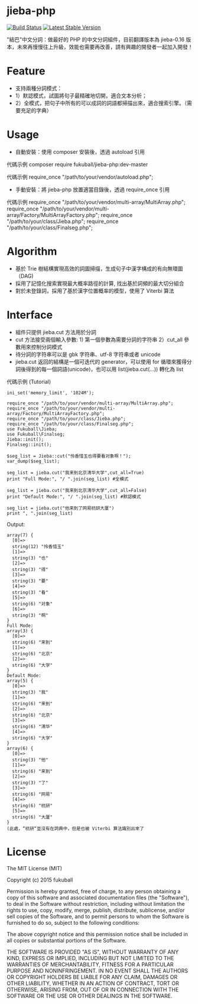 jieba-php
========
[![Build Status](https://travis-ci.org/fukuball/jieba-php.svg?branch=master)](https://travis-ci.org/fukuball/jieba-php)
[![Latest Stable Version](https://poser.pugx.org/fukuball/jieba-php/v/stable.png)](https://packagist.org/packages/fukuball/jieba-php)

"結巴"中文分詞：做最好的 PHP 的中文分詞組件，目前翻譯版本為 jieba-0.16 版本，未來再慢慢往上升級，效能也需要再改善，請有興趣的開發者一起加入開發！

Feature
========
* 支持兩種分詞模式：
* 1）默認模式，試圖將句子最精確地切開，適合文本分析；
* 2）全模式，把句子中所有的可以成詞的詞語都掃描出來，適合搜索引擎。（需要充足的字典）

Usage
========
* 自動安裝：使用 composer 安裝後，透過 autoload 引用

代碼示例
    composer require fukuball/jieba-php:dev-master

代碼示例
    require_once "/path/to/your/vendor/autoload.php";

* 手動安裝：將 jieba-php 放置適當目錄後，透過 require_once 引用

代碼示例
    require_once "/path/to/your/vendor/multi-array/MultiArray.php";
    require_once "/path/to/your/vendor/multi-array/Factory/MultiArrayFactory.php";
    require_once "/path/to/your/class/Jieba.php";
    require_once "/path/to/your/class/Finalseg.php";

Algorithm
========
* 基於 Trie 樹結構實現高效的詞圖掃描，生成句子中漢字構成的有向無環圖（DAG)
* 採用了記憶化搜索實現最大概率路徑的計算, 找出基於詞頻的最大切分組合
* 對於未登錄詞，採用了基於漢字位置概率的模型，使用了 Viterbi 算法

Interface
========
* 組件只提供 jieba.cut 方法用於分詞
* cut 方法接受兩個輸入參數: 1) 第一個參數為需要分詞的字符串 2）cut_all 參數用來控制分詞模式
* 待分詞的字符串可以是 gbk 字符串、utf-8 字符串或者 unicode
* jieba.cut 返回的結構是一個可迭代的 generator，可以使用 for 循環來獲得分詞後得到的每一個詞語(unicode)，也可以用 list(jieba.cut(...)) 轉化為 list


代碼示例 (Tutorial)

    ini_set('memory_limit', '1024M');

    require_once "/path/to/your/vendor/multi-array/MultiArray.php";
    require_once "/path/to/your/vendor/multi-array/Factory/MultiArrayFactory.php";
    require_once "/path/to/your/class/Jieba.php";
    require_once "/path/to/your/class/Finalseg.php";
    use Fukuball\Jieba;
    use Fukuball\Finalseg;
    Jieba::init();
    Finalseg::init();

    $seg_list = Jieba::cut("怜香惜玉也得要看对象啊！");
    var_dump($seg_list);

    seg_list = jieba.cut("我来到北京清华大学",cut_all=True)
    print "Full Mode:", "/ ".join(seg_list) #全模式

    seg_list = jieba.cut("我来到北京清华大学",cut_all=False)
    print "Default Mode:", "/ ".join(seg_list) #默認模式

    seg_list = jieba.cut("他来到了网易杭研大厦")
    print ", ".join(seg_list)

Output:

    array(7) {
      [0]=>
      string(12) "怜香惜玉"
      [1]=>
      string(3) "也"
      [2]=>
      string(3) "得"
      [3]=>
      string(3) "要"
      [4]=>
      string(3) "看"
      [5]=>
      string(6) "对象"
      [6]=>
      string(3) "啊"
    }
    Full Mode:
    array(3) {
      [0]=>
      string(6) "来到"
      [1]=>
      string(6) "北京"
      [2]=>
      string(6) "大学"
    }
    Default Mode:
    array(5) {
      [0]=>
      string(3) "我"
      [1]=>
      string(6) "来到"
      [2]=>
      string(6) "北京"
      [3]=>
      string(6) "清华"
      [4]=>
      string(6) "大学"
    }
    array(6) {
      [0]=>
      string(3) "他"
      [1]=>
      string(6) "来到"
      [2]=>
      string(3) "了"
      [3]=>
      string(6) "网易"
      [4]=>
      string(6) "杭研"
      [5]=>
      string(6) "大厦"
    }
    (此處，“杭研“並沒有在詞典中，但是也被 Viterbi 算法識別出來了

License
=========
The MIT License (MIT)

Copyright (c) 2015 fukuball

Permission is hereby granted, free of charge, to any person obtaining a copy
of this software and associated documentation files (the "Software"), to deal
in the Software without restriction, including without limitation the rights
to use, copy, modify, merge, publish, distribute, sublicense, and/or sell
copies of the Software, and to permit persons to whom the Software is
furnished to do so, subject to the following conditions:

The above copyright notice and this permission notice shall be included in all
copies or substantial portions of the Software.

THE SOFTWARE IS PROVIDED "AS IS", WITHOUT WARRANTY OF ANY KIND, EXPRESS OR
IMPLIED, INCLUDING BUT NOT LIMITED TO THE WARRANTIES OF MERCHANTABILITY,
FITNESS FOR A PARTICULAR PURPOSE AND NONINFRINGEMENT. IN NO EVENT SHALL THE
AUTHORS OR COPYRIGHT HOLDERS BE LIABLE FOR ANY CLAIM, DAMAGES OR OTHER
LIABILITY, WHETHER IN AN ACTION OF CONTRACT, TORT OR OTHERWISE, ARISING FROM,
OUT OF OR IN CONNECTION WITH THE SOFTWARE OR THE USE OR OTHER DEALINGS IN THE
SOFTWARE.